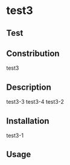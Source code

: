 # test3

## Test
## Constribution
test3
## Description
test3-3
test3-4
test3-2
## Installation
test3-1
## Usage
